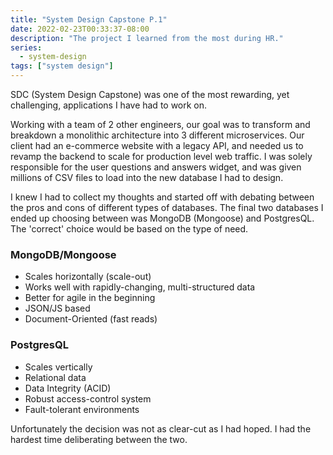 ```yaml
---
title: "System Design Capstone P.1"
date: 2022-02-23T00:33:37-08:00
description: "The project I learned from the most during HR."
series:
  - system-design
tags: ["system design"]
---
```


SDC (System Design Capstone) was one of the most rewarding, yet challenging, applications I have had to work on.

Working with a team of 2 other engineers, our goal was to transform and breakdown a monolithic architecture into 3 different microservices. Our client had an e-commerce website with a legacy API, and needed us to revamp the backend to scale for production level web traffic. I was solely responsible for the user questions and answers widget, and was given millions of CSV files to load into the new database I had to design.

I knew I had to collect my thoughts and started off with debating between the pros and cons of different types of databases. The final two databases I ended up choosing between was MongoDB (Mongoose) and PostgresQL. The 'correct' choice would be based on the type of need.

### MongoDB/Mongoose
* Scales horizontally (scale-out)
* Works well with rapidly-changing, multi-structured data
* Better for agile in the beginning
* JSON/JS based
* Document-Oriented (fast reads)


### PostgresQL
* Scales vertically
* Relational data
* Data Integrity (ACID)
* Robust access-control system
* Fault-tolerant environments

Unfortunately the decision was not as clear-cut as I had hoped. I had the hardest time deliberating between the two.

